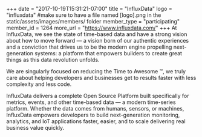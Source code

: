 +++
date = "2017-10-19T15:31:21-07:00"
title = "InfluxData"
logo = "influxdata" #make sure to have a file named [logo].png in the static/assets/images/members/ folder
member_type = "participating"
member_id = 1264
more_url = "https://www.influxdata.com/"
+++
At InfluxData, we see the state of time-based data and have a strong vision about how to move forward — a vision born of our authentic experiences and a conviction that drives us to be the modern engine propelling next-generation systems: a platform that empowers builders to create great things as this data revolution unfolds.

We are singularly focused on reducing the Time to Awesome ™, we truly care about helping developers and businesses get to results faster with less complexity and less code.

InfluxData delivers a complete Open Source Platform built specifically for metrics, events, and other time-based data — a modern time-series platform. Whether the data comes from humans, sensors, or machines, InfluxData empowers developers to build next-generation monitoring, analytics, and IoT applications faster, easier, and to scale delivering real business value quickly.
